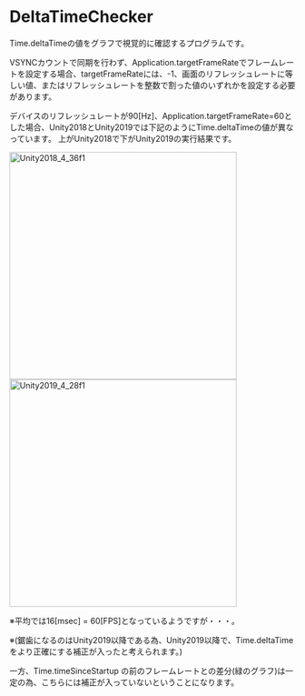 # DeltaTimeChecker

Time.deltaTimeの値をグラフで視覚的に確認するプログラムです。

VSYNCカウントで同期を行わず、Application.targetFrameRateでフレームレートを設定する場合、targetFrameRateには、-1、画面のリフレッシュレートに等しい値、またはリフレッシュレートを整数で割った値のいずれかを設定する必要があります。



デバイスのリフレッシュレートが90[Hz]、Application.targetFrameRate=60とした場合、Unity2018とUnity2019では下記のようにTime.deltaTimeの値が異なっています。
上がUnity2018で下がUnity2019の実行結果です。

<img width="400" alt="Unity2018_4_36f1" src="https://user-images.githubusercontent.com/29646672/137258668-5bc8da69-2273-4548-b582-cc5789d6e670.gif">
<img width="400" alt="Unity2019_4_28f1" src="https://user-images.githubusercontent.com/29646672/135413141-22dbdf65-506c-4920-8268-90977f7ba4e3.gif">


※平均では16[msec] = 60[FPS]となっているようですが・・・。

※(鋸歯になるのはUnity2019以降である為、Unity2019以降で、Time.deltaTimeをより正確にする補正が入ったと考えられます。)

一方、Time.timeSinceStartup の前のフレームレートとの差分(緑のグラフ)は一定の為、こちらには補正が入っていないということになります。


